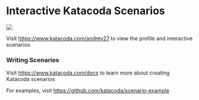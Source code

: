 # Interactive Katacoda Scenarios

[![](http://shields.katacoda.com/katacoda/andrey27/count.svg)](https://www.katacoda.com/andrey27 "Get your profile on Katacoda.com")

Visit https://www.katacoda.com/andrey27 to view the profile and interactive scenarios

### Writing Scenarios
Visit https://www.katacoda.com/docs to learn more about creating Katacoda scenarios

For examples, visit https://github.com/katacoda/scenario-example

